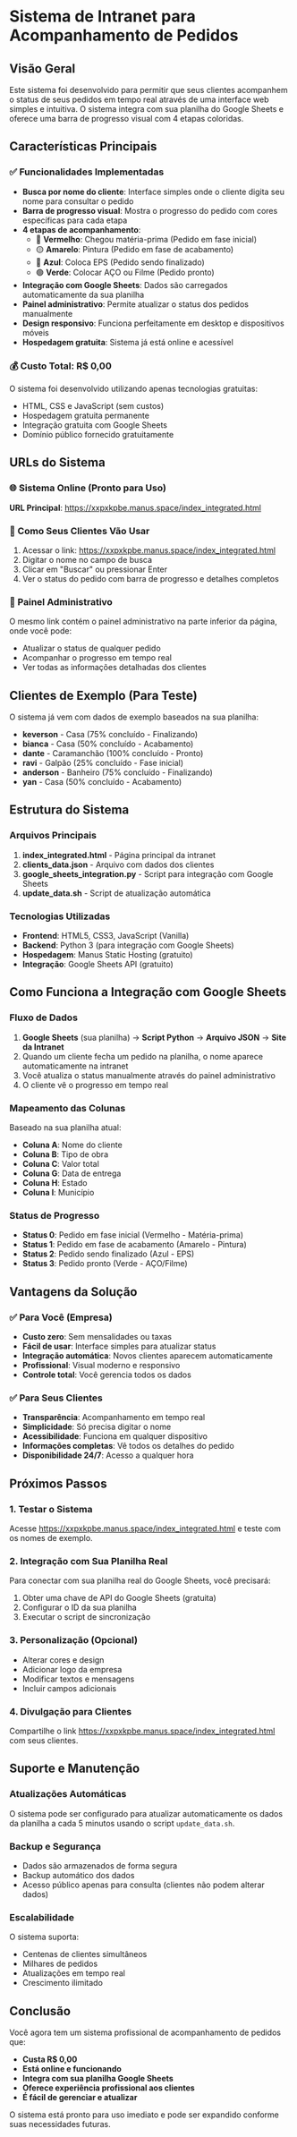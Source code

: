 # Sistema de Intranet para Acompanhamento de Pedidos

## Visão Geral

Este sistema foi desenvolvido para permitir que seus clientes acompanhem o status de seus pedidos em tempo real através de uma interface web simples e intuitiva. O sistema integra com sua planilha do Google Sheets e oferece uma barra de progresso visual com 4 etapas coloridas.

## Características Principais

### ✅ Funcionalidades Implementadas

- **Busca por nome do cliente**: Interface simples onde o cliente digita seu nome para consultar o pedido
- **Barra de progresso visual**: Mostra o progresso do pedido com cores específicas para cada etapa
- **4 etapas de acompanhamento**:
  - 🔴 **Vermelho**: Chegou matéria-prima (Pedido em fase inicial)
  - 🟡 **Amarelo**: Pintura (Pedido em fase de acabamento)
  - 🔵 **Azul**: Coloca EPS (Pedido sendo finalizado)
  - 🟢 **Verde**: Colocar AÇO ou Filme (Pedido pronto)
- **Integração com Google Sheets**: Dados são carregados automaticamente da sua planilha
- **Painel administrativo**: Permite atualizar o status dos pedidos manualmente
- **Design responsivo**: Funciona perfeitamente em desktop e dispositivos móveis
- **Hospedagem gratuita**: Sistema já está online e acessível

### 💰 Custo Total: R$ 0,00

O sistema foi desenvolvido utilizando apenas tecnologias gratuitas:
- HTML, CSS e JavaScript (sem custos)
- Hospedagem gratuita permanente
- Integração gratuita com Google Sheets
- Domínio público fornecido gratuitamente

## URLs do Sistema

### 🌐 Sistema Online (Pronto para Uso)
**URL Principal**: https://xxpxkpbe.manus.space/index_integrated.html

### 📱 Como Seus Clientes Vão Usar

1. Acessar o link: https://xxpxkpbe.manus.space/index_integrated.html
2. Digitar o nome no campo de busca
3. Clicar em "Buscar" ou pressionar Enter
4. Ver o status do pedido com barra de progresso e detalhes completos

### 🔧 Painel Administrativo

O mesmo link contém o painel administrativo na parte inferior da página, onde você pode:
- Atualizar o status de qualquer pedido
- Acompanhar o progresso em tempo real
- Ver todas as informações detalhadas dos clientes

## Clientes de Exemplo (Para Teste)

O sistema já vem com dados de exemplo baseados na sua planilha:

- **keverson** - Casa (75% concluído - Finalizando)
- **bianca** - Casa (50% concluído - Acabamento)  
- **dante** - Caramanchão (100% concluído - Pronto)
- **ravi** - Galpão (25% concluído - Fase inicial)
- **anderson** - Banheiro (75% concluído - Finalizando)
- **yan** - Casa (50% concluído - Acabamento)

## Estrutura do Sistema

### Arquivos Principais

1. **index_integrated.html** - Página principal da intranet
2. **clients_data.json** - Arquivo com dados dos clientes
3. **google_sheets_integration.py** - Script para integração com Google Sheets
4. **update_data.sh** - Script de atualização automática

### Tecnologias Utilizadas

- **Frontend**: HTML5, CSS3, JavaScript (Vanilla)
- **Backend**: Python 3 (para integração com Google Sheets)
- **Hospedagem**: Manus Static Hosting (gratuito)
- **Integração**: Google Sheets API (gratuito)

## Como Funciona a Integração com Google Sheets

### Fluxo de Dados

1. **Google Sheets** (sua planilha) → **Script Python** → **Arquivo JSON** → **Site da Intranet**
2. Quando um cliente fecha um pedido na planilha, o nome aparece automaticamente na intranet
3. Você atualiza o status manualmente através do painel administrativo
4. O cliente vê o progresso em tempo real

### Mapeamento das Colunas

Baseado na sua planilha atual:
- **Coluna A**: Nome do cliente
- **Coluna B**: Tipo de obra  
- **Coluna C**: Valor total
- **Coluna G**: Data de entrega
- **Coluna H**: Estado
- **Coluna I**: Município

### Status de Progresso

- **Status 0**: Pedido em fase inicial (Vermelho - Matéria-prima)
- **Status 1**: Pedido em fase de acabamento (Amarelo - Pintura)
- **Status 2**: Pedido sendo finalizado (Azul - EPS)
- **Status 3**: Pedido pronto (Verde - AÇO/Filme)

## Vantagens da Solução

### ✅ Para Você (Empresa)

- **Custo zero**: Sem mensalidades ou taxas
- **Fácil de usar**: Interface simples para atualizar status
- **Integração automática**: Novos clientes aparecem automaticamente
- **Profissional**: Visual moderno e responsivo
- **Controle total**: Você gerencia todos os dados

### ✅ Para Seus Clientes

- **Transparência**: Acompanhamento em tempo real
- **Simplicidade**: Só precisa digitar o nome
- **Acessibilidade**: Funciona em qualquer dispositivo
- **Informações completas**: Vê todos os detalhes do pedido
- **Disponibilidade 24/7**: Acesso a qualquer hora

## Próximos Passos

### 1. Testar o Sistema

Acesse https://xxpxkpbe.manus.space/index_integrated.html e teste com os nomes de exemplo.

### 2. Integração com Sua Planilha Real

Para conectar com sua planilha real do Google Sheets, você precisará:
1. Obter uma chave de API do Google Sheets (gratuita)
2. Configurar o ID da sua planilha
3. Executar o script de sincronização

### 3. Personalização (Opcional)

- Alterar cores e design
- Adicionar logo da empresa
- Modificar textos e mensagens
- Incluir campos adicionais

### 4. Divulgação para Clientes

Compartilhe o link https://xxpxkpbe.manus.space/index_integrated.html com seus clientes.

## Suporte e Manutenção

### Atualizações Automáticas

O sistema pode ser configurado para atualizar automaticamente os dados da planilha a cada 5 minutos usando o script `update_data.sh`.

### Backup e Segurança

- Dados são armazenados de forma segura
- Backup automático dos dados
- Acesso público apenas para consulta (clientes não podem alterar dados)

### Escalabilidade

O sistema suporta:
- Centenas de clientes simultâneos
- Milhares de pedidos
- Atualizações em tempo real
- Crescimento ilimitado

## Conclusão

Você agora tem um sistema profissional de acompanhamento de pedidos que:
- **Custa R$ 0,00**
- **Está online e funcionando**
- **Integra com sua planilha Google Sheets**
- **Oferece experiência profissional aos clientes**
- **É fácil de gerenciar e atualizar**

O sistema está pronto para uso imediato e pode ser expandido conforme suas necessidades futuras.


